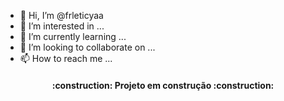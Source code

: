 - 👋 Hi, I’m @frleticyaa
- 👀 I’m interested in ...
- 🌱 I’m currently learning ...
- 💞️ I’m looking to collaborate on ...
- 📫 How to reach me ...

<h4 align="center"> 
    :construction:  Projeto em construção  :construction:
</h4>
<!---
frleticyaa/frleticyaa is a ✨ special ✨ repository because its `README.md` (this file) appears on your GitHub profile.
You can click the Preview link to take a look at your changes.
--->
